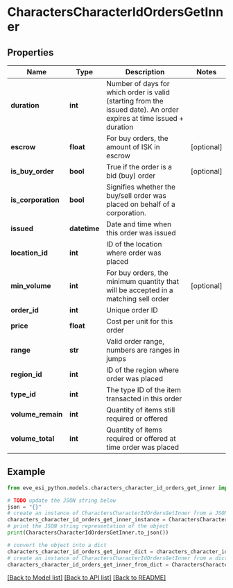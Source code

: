 # CharactersCharacterIdOrdersGetInner


## Properties

Name | Type | Description | Notes
------------ | ------------- | ------------- | -------------
**duration** | **int** | Number of days for which order is valid (starting from the issued date). An order expires at time issued + duration | 
**escrow** | **float** | For buy orders, the amount of ISK in escrow | [optional] 
**is_buy_order** | **bool** | True if the order is a bid (buy) order | [optional] 
**is_corporation** | **bool** | Signifies whether the buy/sell order was placed on behalf of a corporation. | 
**issued** | **datetime** | Date and time when this order was issued | 
**location_id** | **int** | ID of the location where order was placed | 
**min_volume** | **int** | For buy orders, the minimum quantity that will be accepted in a matching sell order | [optional] 
**order_id** | **int** | Unique order ID | 
**price** | **float** | Cost per unit for this order | 
**range** | **str** | Valid order range, numbers are ranges in jumps | 
**region_id** | **int** | ID of the region where order was placed | 
**type_id** | **int** | The type ID of the item transacted in this order | 
**volume_remain** | **int** | Quantity of items still required or offered | 
**volume_total** | **int** | Quantity of items required or offered at time order was placed | 

## Example

```python
from eve_esi_python.models.characters_character_id_orders_get_inner import CharactersCharacterIdOrdersGetInner

# TODO update the JSON string below
json = "{}"
# create an instance of CharactersCharacterIdOrdersGetInner from a JSON string
characters_character_id_orders_get_inner_instance = CharactersCharacterIdOrdersGetInner.from_json(json)
# print the JSON string representation of the object
print(CharactersCharacterIdOrdersGetInner.to_json())

# convert the object into a dict
characters_character_id_orders_get_inner_dict = characters_character_id_orders_get_inner_instance.to_dict()
# create an instance of CharactersCharacterIdOrdersGetInner from a dict
characters_character_id_orders_get_inner_from_dict = CharactersCharacterIdOrdersGetInner.from_dict(characters_character_id_orders_get_inner_dict)
```
[[Back to Model list]](../README.md#documentation-for-models) [[Back to API list]](../README.md#documentation-for-api-endpoints) [[Back to README]](../README.md)



